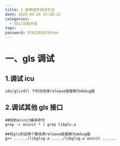 ```yaml
---
title: 1.各种组件调试方法
date: 2025-04-24 14:38:32
categories:
  - SDLC功能开发
tags: 
password: 9761565829chen
---
```

# 一、gls 调试
## 1.调试 icu
```text
ids/gls/dll 下的动态库release版替换为debug版
```

## 2.调试其他  gls 接口
```shell
##找到oninit编译命令
grep -r oninit * | grep libgls.a

##将gls的这两个静态库release版替换为debug版
g++ ....../libglsg.a ...../libglxg.a oninit ......
```
